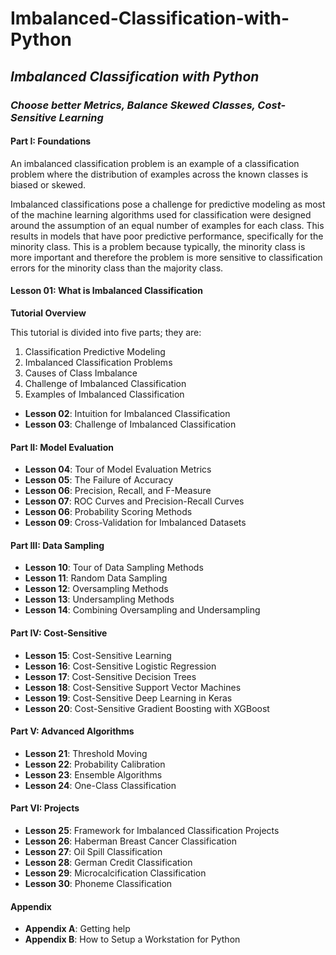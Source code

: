 # Imbalanced-Classification-with-Python
## _Imbalanced Classification with Python_
### _Choose better Metrics, Balance Skewed Classes, Cost-Sensitive Learning_
#### Part I: Foundations
An imbalanced classification problem is an example of a classification problem where the distribution of examples across the known classes is biased or skewed.

Imbalanced classifications pose a challenge for predictive modeling as most of the machine learning algorithms used for classification were designed around the assumption of an equal number of examples for each class. This results in models that have poor predictive performance, specifically for the minority class. This is a problem because typically, the minority class is more important and therefore the problem is more sensitive to classification errors for the minority class than the majority class.
####  **Lesson 01**: What is Imbalanced Classification
 **Tutorial Overview**

This tutorial is divided into five parts; they are:
1.  Classification Predictive Modeling
2.  Imbalanced Classification Problems
3.  Causes of Class Imbalance
4.  Challenge of Imbalanced Classification
5.  Examples of Imbalanced Classification

-   **Lesson 02**: Intuition for Imbalanced Classification
-   **Lesson 03**: Challenge of Imbalanced Classification

#### Part II: Model Evaluation

-   **Lesson 04**: Tour of Model Evaluation Metrics
-   **Lesson 05**: The Failure of Accuracy
-   **Lesson 06**: Precision, Recall, and F-Measure
-   **Lesson 07**: ROC Curves and Precision-Recall Curves
-   **Lesson 06**: Probability Scoring Methods
-   **Lesson 09**: Cross-Validation for Imbalanced Datasets

#### Part III: Data Sampling

-   **Lesson 10**: Tour of Data Sampling Methods
-   **Lesson 11**: Random Data Sampling
-   **Lesson 12**: Oversampling Methods
-   **Lesson 13**: Undersampling Methods
-   **Lesson 14**: Combining Oversampling and Undersampling

#### Part IV: Cost-Sensitive

-   **Lesson 15**: Cost-Sensitive Learning
-   **Lesson 16**: Cost-Sensitive Logistic Regression
-   **Lesson 17**: Cost-Sensitive Decision Trees
-   **Lesson 18**: Cost-Sensitive Support Vector Machines
-   **Lesson 19**: Cost-Sensitive Deep Learning in Keras
-   **Lesson 20**: Cost-Sensitive Gradient Boosting with XGBoost

#### Part V: Advanced Algorithms

-   **Lesson 21**: Threshold Moving
-   **Lesson 22**: Probability Calibration
-   **Lesson 23**: Ensemble Algorithms
-   **Lesson 24**: One-Class Classification

#### Part VI: Projects

-   **Lesson 25**: Framework for Imbalanced Classification Projects
-   **Lesson 26**: Haberman Breast Cancer Classification
-   **Lesson 27**: Oil Spill Classification
-   **Lesson 28**: German Credit Classification
-   **Lesson 29**: Microcalcification Classification
-   **Lesson 30**: Phoneme Classification

#### Appendix

-   **Appendix A**: Getting help
-   **Appendix B**: How to Setup a Workstation for Python

